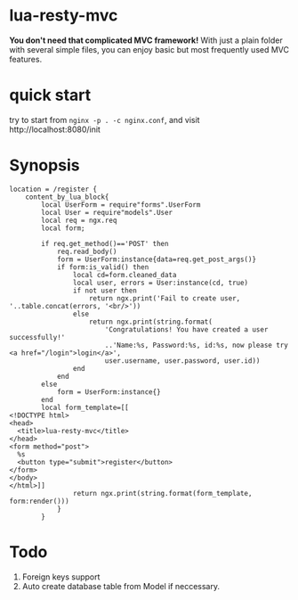 # lua-resty-mvc
**You don't need that complicated MVC framework!**
With just a plain folder with several simple files, you can enjoy basic but most frequently used MVC features.
# quick start
try to start from `nginx -p . -c nginx.conf`, and visit http://localhost:8080/init
# Synopsis
```
location = /register {
    content_by_lua_block{
        local UserForm = require"forms".UserForm
        local User = require"models".User
        local req = ngx.req
        local form;

        if req.get_method()=='POST' then
            req.read_body()
            form = UserForm:instance{data=req.get_post_args()}
            if form:is_valid() then
                local cd=form.cleaned_data
                local user, errors = User:instance(cd, true)
                if not user then
                    return ngx.print('Fail to create user, '..table.concat(errors, '<br/>'))
                else
                    return ngx.print(string.format(
                        'Congratulations! You have created a user successfully!'
                        ..'Name:%s, Password:%s, id:%s, now please try <a href="/login">login</a>', 
                        user.username, user.password, user.id))
                end
            end
        else
            form = UserForm:instance{}
        end
        local form_template=[[
<!DOCTYPE html>
<head>
  <title>lua-resty-mvc</title> 
</head>
<form method="post">
  %s
  <button type="submit">register</button>
</form>
</body>
</html>]]
                return ngx.print(string.format(form_template, form:render()))
            }
        }
```
# Todo
1. Foreign keys support
2. Auto create database table from Model if neccessary.
